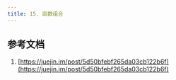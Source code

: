 ```yaml
---
title: 15. 函数组合
---
```


## 参考文档

1. [https://juejin.im/post/5d50bfebf265da03cb122b6f](https://juejin.im/post/5d50bfebf265da03cb122b6f)